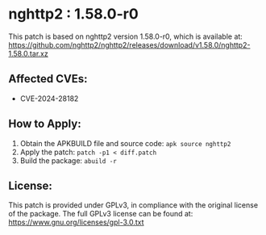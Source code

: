 # nghttp2 : 1.58.0-r0

This patch is based on nghttp2 version 1.58.0-r0, which is available at:
https://github.com/nghttp2/nghttp2/releases/download/v1.58.0/nghttp2-1.58.0.tar.xz

## Affected CVEs:
- CVE-2024-28182

## How to Apply:
1. Obtain the APKBUILD file and source code: `apk source nghttp2`
2. Apply the patch: `patch -p1 < diff.patch`
3. Build the package: `abuild -r`

## License:
This patch is provided under GPLv3, in compliance with the original license of the package.
The full GPLv3 license can be found at: https://www.gnu.org/licenses/gpl-3.0.txt
